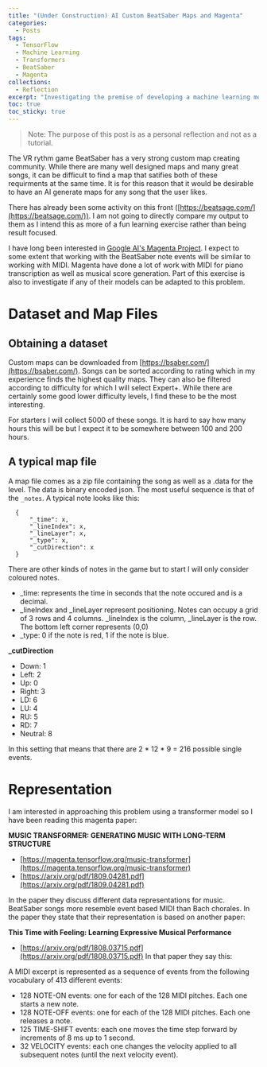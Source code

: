 ```yaml
---
title: "(Under Construction) AI Custom BeatSaber Maps and Magenta"
categories:
  - Posts
tags:
  - TensorFlow
  - Machine Learning
  - Transformers
  - BeatSaber
  - Magenta
collections:
  - Reflection
excerpt: "Investigating the premise of developing a machine learning model for BeatSaber map generation."
toc: true
toc_sticky: true
---
```

> Note: The purpose of this post is as a personal reflection and not as a tutorial.

The VR rythm game BeatSaber has a very strong custom map creating community. While there are many well designed maps and many great songs, it can be difficult to find a map that satifies both of these requirments at the same time. It is for this reason that it would be desirable to have an AI generate maps for any song that the user likes.

There has already been some activity on this front ([https://beatsage.com/](https://beatsage.com/)). I am not going to directly compare my output to them as I intend this as more of a fun learning exercise rather than being result focused.

I have long been interested in [Google AI's Magenta Project](https://magenta.tensorflow.org/). I expect to some extent that working with the BeatSaber note events will be similar to working with MIDI. Magenta have done a lot of work with MIDI for piano transcription as well as musical score generation. Part of this exercise is also to investigate if any of their models can be adapted to this problem.

# Dataset and Map Files

## Obtaining a dataset

Custom maps can be downloaded from [https://bsaber.com/](https://bsaber.com/). Songs can be sorted according to rating which in my experience finds the highest quality maps. They can also be filtered according to difficulty for which I will select Expert+. While there are certainly some good lower difficulty levels, I find these to be the most interesting.

For starters I will collect 5000 of these songs. It is hard to say how many hours this will be but I expect it to be somewhere between 100 and 200 hours.

## A typical map file

A map file comes as a zip file containing the song as well as a .data for the level. The data is binary encoded json. The most useful sequence is that of the `_notes`. A typical note looks like this:

```
  {
      "_time": x,
      "_lineIndex": x,
      "_lineLayer": x,
      "_type": x,
      "_cutDirection": x
  }
```
There are other kinds of notes in the game but to start I will only consider coloured notes.

* _time: represents the time in seconds that the note occured and is a decimal.
* _lineIndex and _lineLayer represent positioning. Notes can occupy a grid of 3 rows and 4 columns. _lineIndex is the column, _lineLayer is the row. The bottom left corner represents (0,0)
* _type: 0 if the note is red, 1 if the note is blue.

**_cutDirection**
* Down: 1
* Left: 2
* Up: 0
* Right: 3
* LD: 6
* LU: 4
* RU: 5
* RD: 7
* Neutral: 8

In this setting that means that there are 2 * 12 * 9 = 216 possible single events.

# Representation

I am interested in approaching this problem using a transformer model so I have been reading this magenta paper:

**MUSIC TRANSFORMER: GENERATING MUSIC WITH LONG-TERM STRUCTURE**

* [https://magenta.tensorflow.org/music-transformer](https://magenta.tensorflow.org/music-transformer)
* [https://arxiv.org/pdf/1809.04281.pdf](https://arxiv.org/pdf/1809.04281.pdf)

In the paper they discuss different data representations for music. BeatSaber songs more resemble event based MIDI than Bach chorales. In the paper they state that their representation is based on another paper: 

**This Time with Feeling: Learning Expressive Musical Performance**

* [https://arxiv.org/pdf/1808.03715.pdf](https://arxiv.org/pdf/1808.03715.pdf)
In that paper they say this:

A MIDI excerpt is represented as a sequence of events from the following vocabulary of 413 different events:
* 128 NOTE-ON events: one for each of the 128 MIDI pitches. Each one starts a new note.
* 128 NOTE-OFF events: one for each of the 128 MIDI pitches. Each one releases a note.
* 125 TIME-SHIFT events: each one moves the time step forward by increments of 8 ms up to 1 second.
* 32 VELOCITY events: each one changes the velocity applied to all subsequent notes (until the next velocity event).
```
